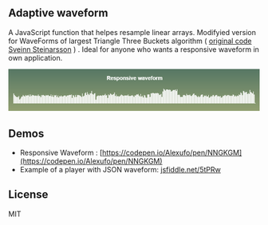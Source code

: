 ## Adaptive waveform

A JavaScript function that helpes resample linear arrays. Modifyied version for WaveForms of largest Triangle Three Buckets algorithm ( [original code Sveinn Steinarsson](https://github.com/sveinn-steinarsson/flot-downsample)  )
 . Ideal for anyone who wants a responsive waveform in own application.

![Responsive-waveform](https://github.com/Alexufo/Responsive-waveform/raw/master/2018-07-22_19-53-42.png "")


## Demos

* Responsive Waveform : [https://codepen.io/Alexufo/pen/NNGKGM](https://codepen.io/Alexufo/pen/NNGKGM)
* Example of a player with JSON waveform: [jsfiddle.net/5tPRw](http://jsfiddle.net/5tPRw/)
 
## License

MIT
